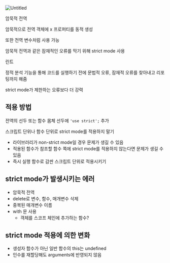 ![Untitled](https://prod-files-secure.s3.us-west-2.amazonaws.com/97131488-82da-4165-a5d5-b3a1144f5180/6b553bfb-2185-46f1-81c6-da6df5b92058/Untitled.png)

암묵적 전역

암묵적으로 전역 객체에 x 프로퍼티를 동적 생성

또한 전역 변수처럼 사용 가능

암묵적 전역과 같은 잠재적인 오류를 막기 위해 strict mode 사용

린트

정적 분석 기능을 통해 코드를 실행하기 전에 문법적 오류, 잠재적 오류를 찾아내고 리포팅까지 해줌

strict mode가 제한하는 오류보다 더 강력

## 적용 방법

전역의 선두 또는 함수 몸체 선두에 `'use strict';` 추가

스크립트 단위나 함수 단위로 strict mode를 적용하지 말기

- 라이브러리가 non-strict mode일 경우 문제가 생길 수 있음
- 적용된 함수가 참조할 함수 쪽에 strict mode를 적용하지 않는다면 문제가 생길 수 있음
- 즉시 실행 함수로 감싼 스크립트 단위로 적용시키기

## strict mode가 발생시키는 에러

- 암묵적 전역
- delete로 변수, 함수, 매개변수 삭제
- 중복된 매개변수 이름
- with 문 사용
    - 객체를 스코프 체인에 추가하는 함수?

## strict mode 적용에 의한 변화

- 생성자 함수가 아닌 일반 함수의 this는 undefined
- 인수를 재할당해도 arguments에 반영되지 않음
